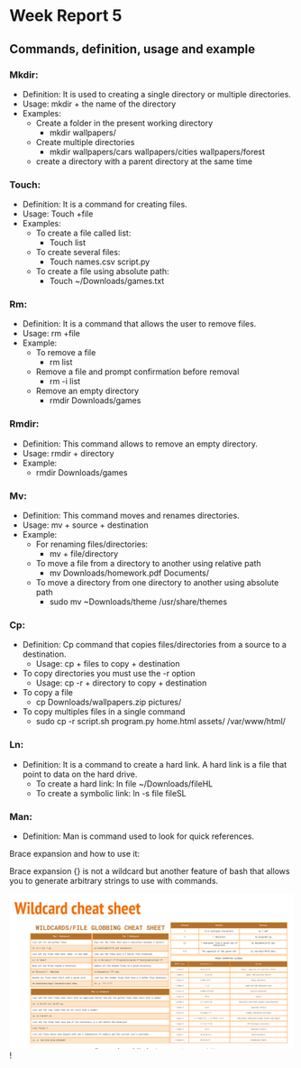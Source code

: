 # Week Report 5
## Commands, definition, usage and example


### Mkdir: 
* Definition: It is used to creating a single directory or multiple directories.   
* Usage: mkdir + the name of the directory
* Examples: 
  * Create a folder in the present working directory 
    * mkdir wallpapers/
  * Create multiple directories
    * mkdir wallpapers/cars wallpapers/cities wallpapers/forest
  * create a directory with a parent directory at the same time
  
### Touch:  
* Definition: It is a command for creating files.    
* Usage: Touch +file
* Examples: 
  * To create a file called list: 
    * Touch list 
  * To create several files:
    * Touch names.csv script.py
  * To create a file using absolute path: 
    * Touch ~/Downloads/games.txt
  
### Rm:
* Definition: It is a command that allows the user to remove files. 
* Usage: rm +file
* Example: 
  * To remove a file 
    * rm list 
  * Remove a file and prompt confirmation before removal 
    * rm -i list 
  * Remove an empty directory
    * rmdir Downloads/games
  
### Rmdir:
* Definition: This command allows to remove an empty directory.
* Usage: rmdir + directory
* Example: 
  * rmdir Downloads/games
  
### Mv: 
* Definition: This command moves and renames directories.  
* Usage: mv + source + destination 
* Example: 
  * For renaming files/directories: 
    * mv + file/directory
  * To move a file from a directory to another using relative path
    * mv Downloads/homework.pdf Documents/
  * To move a directory from one directory to another using absolute path
    * sudo mv ~Downloads/theme /usr/share/themes

### Cp: 
* Definition: Cp command that copies files/directories from a source to a destination.  
  * Usage: cp + files to copy + destination 
* To copy directories you must use the -r option
  * Usage: cp -r + directory to copy + destination
* To copy a file 
  * cp Downloads/wallpapers.zip pictures/
* To copy multiples files in a single command
  * sudo cp -r script.sh program.py home.html assets/ /var/www/html/

### Ln: 
* Definition: It is a command  to create a hard link. A hard link is a file that point to data on the hard drive. 
  * To create a hard link: ln file ~/Downloads/fileHL
  * To create a symbolic link: ln -s file fileSL
  

### Man: 
* Definition: Man is command used to look for quick references.   

Brace expansion and how to use it: 

Brace expansion {} is not a wildcard but another feature of bash that allows you to generate arbitrary strings to use with commands.  
   
![Week Report 5](pic1.png)!
  


